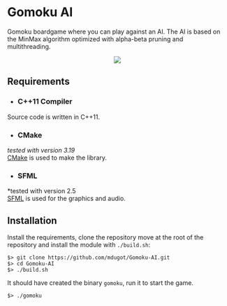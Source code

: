 # Gomoku AI

Gomoku boardgame where you can play against an AI.
The AI is based on the MinMax algorithm optimized with alpha-beta pruning and multithreading.

<p align="center">
  <img src="https://github.com/mdugot/Gomoku-AI/blob/master/gomoku.gif" />
</p>


## Requirements

 * ### C++11 Compiler
Source code is written in C++11.

 * ### CMake
*tested with version 3.19* <br/>
[CMake](https://cmake.org/) is used to make the library.

 * ### SFML
*tested with version 2.5 <br/>
[SFML](https://www.sfml-dev.org/) is used for the graphics and audio.


## Installation

Install the requirements, clone the repository move at the root of the repository and install the module with `./build.sh`:

```
$> git clone https://github.com/mdugot/Gomoku-AI.git
$> cd Gomoku-AI
$> ./build.sh
```

It should have created the binary `gomoku`, run it to start the game.

```
$> ./gomoku
```
